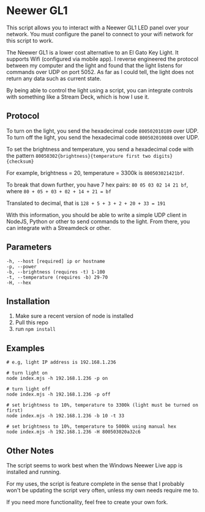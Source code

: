 # Neewer GL1

This script allows you to interact with a Neewer GL1 LED panel over your network. You must configure the panel to connect to your wifi network for this script to work.

The Neewer GL1 is a lower cost alternative to an El Gato Key Light. It supports Wifi (configured via mobile app). I reverse engineered the protocol between my computer and the light and found that the light listens for commands over UDP on port 5052. As far as I could tell, the light does not return any data such as current state.

By being able to control the light using a script, you can integrate controls with something like a Stream Deck, which is how I use it.


## Protocol

To turn on the light, you send the hexadecimal code `800502010189` over UDP. To turn off the light, you send the hexadecimal code `800502010088` over UDP.

To set the brightness and temperature, you send a hexadecimal code with the pattern `80050302{brightness}{temperature first two digits}{checksum}`

For example, brightness = 20, temperature = 3300k is `800503021421bf`. 

To break that down further, you have 7 hex pairs: `80 05 03 02 14 21 bf`, where `80 + 05 + 03 + 02 + 14 + 21 = bf`

Translated to decimal, that is `128 + 5 + 3 + 2 + 20 + 33 = 191`

With this information, you should be able to write a simple UDP client in NodeJS, Python or other to send commands to the light. From there, you can integrate with a Streamdeck or other.

## Parameters

```
-h, --host [required] ip or hostname
-p, --power  
-b, --brightness (requires -t) 1-100
-t, --temperature (requires -b) 29-70
-H, --hex 
```

## Installation

1. Make sure a recent version of node is installed
2. Pull this repo
3. run `npm install`

## Examples

```
# e.g, light IP address is 192.168.1.236 

# turn light on
node index.mjs -h 192.168.1.236 -p on

# turn light off
node index.mjs -h 192.168.1.236 -p off

# set brightness to 10%, temperature to 3300k (light must be turned on first)
node index.mjs -h 192.168.1.236 -b 10 -t 33

# set brightness to 10%, temperature to 5000k using manual hex
node index.mjs -h 192.168.1.236 -H 800503020a32c6

```

## Other Notes

The script seems to work best when the Windows Neewer Live app is installed and running.

For my uses, the script is feature complete in the sense that I probably won't be updating the script very often, unless my own needs require me to. 

If you need more functionality, feel free to create your own fork.